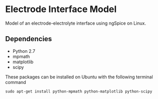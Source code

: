 # Electrode Interface Model
Model of an electrode-electrolyte interface using ngSpice on Linux.

## Dependencies
* Python 2.7
* mpmath
* matplotlib
* scipy

These packages can be installed on Ubuntu with the following terminal command


    sudo apt-get install python-mpmath python-matplotlib python-scipy
